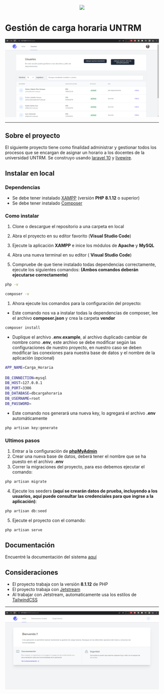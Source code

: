 <p align="center"><a href="#" target="_blank"><img src="https://avatars.githubusercontent.com/u/51960834?s=100"></a></p>

# Gestión de carga horaria UNTRM
![Img](https://github.com/SakNoelCode/Imagenes_Proyectos/blob/master/Captura%20de%20pantalla%20(5).png)

------------

## Sobre el proyecto
El siguiente proyecto tiene como finalidad administrar y gestionar todos los procesos que se encargan de asignar un horario a los docentes de la universidad UNTRM. Se construyo usando [laravel 10](https://laravel.com/docs/10.x "laravel 9") y [livewire](https://laravel-livewire.com/docs/2.x/quickstart "livewire").

## Instalar en local
### Dependencias
- Se debe tener instalado [XAMPP](https://www.apachefriends.org/es/download.html "XAMPP") (versión **PHP** **8.1.12** o superior)  
- Se debe tener instalado [Composer](https://getcomposer.org/download/ "Composer")

### Como instalar
1. Clone o descargue el repositorio a una carpeta en local

1. Abra el proyecto en su editor favorito (**Visual Studio Code**)

1. Ejecute la aplicación **XAMPP** e inice los módulos de **Apache** y **MySQL**

1. Abra una nueva terminal en su editor ( **Visual Studio Code**)

1. Compruebe de que tiene instalado todas dependencias correctamente, ejecute los siguientes comandos: **(Ambos comandos deberán ejecutarse correctamente)**
```bash
php -v
```
```bash
composer -v
```

1. Ahora ejecute los comandos para la configuración del proyecto:

- Este comando nos va a instalar todas la dependencias de composer, lee el archivo **composer.json** y crea la carpeta **vendor**
```bash
composer install
```
- Duplique el archivo **.env.example**, al archivo duplicado cambiar de nombre como **.env**, este archivo se debe modificar según las configuraciones de nuestro proyecto, en nuestro caso se deben modificar las conexiones para nuestra base de datos y el nombre de la aplicación (opcional)
```bash
APP_NAME=Carga_Horaria

DB_CONNECTION=mysql
DB_HOST=127.0.0.1
DB_PORT=3306
DB_DATABASE=dbcargahoraria
DB_USERNAME=root
DB_PASSWORD=
```
- Este comando nos generará una nueva key, lo agregará el archivo **.env** automáticamente
```bash
php artisan key:generate 
```
### Ultimos pasos
1. Entrar a la configuración de **[phpMyAdmin](http://localhost/phpmyadmin/ "phpMyAdmin")**
2. Crear una nueva base de datos, deberá tener el nombre que se ha puesto en el archivo **.env**
3. Correr la migraciones del proyecto, para eso debemos ejecutar el comando:
```bash
php artisan migrate
```
4. Ejecute los seeders **(aquí se crearán datos de prueba, incluyendo a los usuarios, aquí puede consultar las credenciales para que ingrse a la aplicación)**:
```bash
php artisan db:seed
```
5. Ejecute el proyecto con el comando:
```bash
php artisan serve
```

## Documentación
Encuentré la documentación del sistema [aquí](https://drive.google.com/file/d/1Yt9q5UBhjt6gMKJ1-sm7Vd2Clekcou4O/view?usp=sharing "aquí")

## Consideraciones
- El proyecto trabaja con la versión **8.1.12** de PHP
- El proyecto trabaja con [Jetstream](https://jetstream.laravel.com/3.x/introduction.html)
- Al trabajar con Jetstream, automaticamente usa los estilos de [TailwindCSS](https://tailwindcss.com/docs/installation) 

------------
![Img](https://github.com/SakNoelCode/Imagenes_Proyectos/blob/master/Captura%20de%20pantalla%20(6).png)






